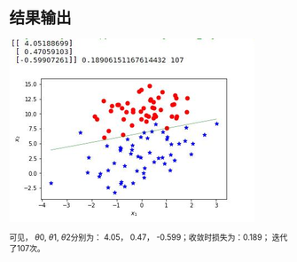 
# 结果输出

![res](https://github.com/dwykat/week_algorithm/blob/master/LR_190707/linear_res.jpg)

可见， $\theta 0$, $\theta1$, $\theta2$分别为： 4.05， 0.47， -0.599；收敛时损失为：0.189； 迭代了107次。
